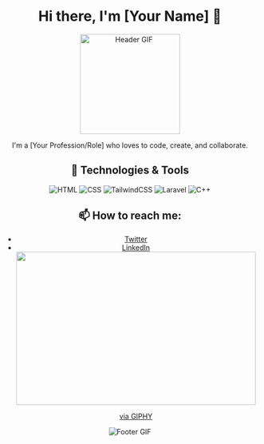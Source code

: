 <div align="center">

# Hi there, I'm [Your Name] 👋

<img src="https://media.giphy.com/media/5S3fL3mH5iSGPJZBNR/giphy.gif" width="200" height="200" alt="Header GIF">

I'm a [Your Profession/Role] who loves to code, create, and collaborate.

## 🔧 Technologies & Tools
![HTML](https://img.shields.io/badge/-HTML-black?style=flat-square&logo=html5)
![CSS](https://img.shields.io/badge/-CSS-black?style=flat-square&logo=css3)
![TailwindCSS](https://img.shields.io/badge/-TailwindCSS-black?style=flat-square&logo=tailwindcss)
![Laravel](https://img.shields.io/badge/-Laravel-black?style=flat-square&logo=laravel)
![C++](https://img.shields.io/badge/-C++-black?style=flat-square&logo=cplusplus)

## 📫 How to reach me:
- [Twitter](https://twitter.com/yourhandle)
- [LinkedIn](https://linkedin.com/in/yourhandle)
<img src="https://giphy.com/embed/7zJgqvSbjBH2M" width="480" height="307" frameBorder="0" class="giphy-embed" allowFullScreen></img><p><a href="https://giphy.com/stickers/ocean-waves-7zJgqvSbjBH2M">via GIPHY</a></p>
<img src="./your-footer-image.gif" alt="Footer GIF">

</div>
